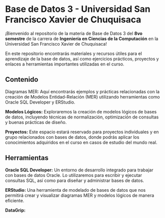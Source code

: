 # Base de Datos 3 - Universidad San Francisco Xavier de Chuquisaca
¡Bienvenido al repositorio de la materia de Base de Datos 3 del **8vo semestre** de la carrera de **Ingeniería en Ciencias de la Computación** en la Universidad San Francisco Xavier de Chuquisaca!

En este repositorio encontrarás materiales y recursos útiles para el aprendizaje de la base de datos, así como ejercicios prácticos, proyectos y enlaces a herramientas importantes utilizadas en el curso.

## Contenido
Diagramas MER: Aquí encontrarás ejemplos y prácticas relacionadas con la creación de Modelos Entidad-Relación (MER) utilizando herramientas como Oracle SQL Developer y ERStudio.

**Modelos Lógicos:** Exploraremos la creación de modelos lógicos de bases de datos, incluyendo técnicas de normalización, optimización de consultas y buenas prácticas de diseño.

**Proyectos:** Este espacio estará reservado para proyectos individuales y en grupo relacionados con bases de datos, donde podrás aplicar los conocimientos adquiridos en el curso en casos de estudio del mundo real.

## Herramientas
**Oracle SQL Developer:** Un entorno de desarrollo integrado para trabajar con bases de datos Oracle. Lo utilizaremos para escribir y ejecutar consultas SQL, así como para diseñar y administrar bases de datos.

**ERStudio:** Una herramienta de modelado de bases de datos que nos permitirá crear y visualizar diagramas MER y modelos lógicos de manera eficiente.

**DataGrip:**
